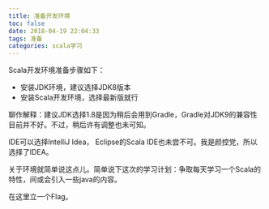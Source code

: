```yaml
---
title: 准备开发环境
toc: false
date: 2018-04-19 22:04:33
tags: 准备
categories: scala学习
---
```



Scala开发环境准备步骤如下：  
* 安装JDK环境，建议选择JDK8版本
* 安装Scala开发环境，选择最新版就行

聊作解释：建议JDK选择1.8是因为稍后会用到Gradle，Gradle对JDK9的兼容性目前并不好。不过，稍后许有调整也未可知。  

IDE可以选择IntelliJ Idea， Eclipse的Scala IDE也未尝不可。我是颜控党，所以选择了IDEA。  

关于环境就简单说这点儿。简单说下这次的学习计划：争取每天学习一个Scala的特性，间或会引入一些java的内容。  

在这里立一个Flag。

